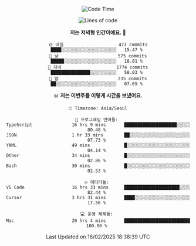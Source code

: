 <div align='center'>
 
<!--START_SECTION:waka-->
![Code Time](http://img.shields.io/badge/Code%20Time-4%2C147%20hrs%2049%20mins-blue)

![Lines of code](https://img.shields.io/badge/%EC%A0%80%EB%8A%94%20%EC%97%AC%ED%83%9C%EA%B9%8C%EC%A7%80%20-1.6%20million%20%EC%A4%84%EC%9D%98%20%EC%BD%94%EB%93%9C%EB%A5%BC%20%EC%9E%91%EC%84%B1%ED%96%88%EC%96%B4%EC%9A%94.-blue)

**저는 저녁형 인간이에요. 🦉** 

```text
🌞 아침                     473 commits         ████░░░░░░░░░░░░░░░░░░░░░   15.47 % 
🌆 낮　                     575 commits         █████░░░░░░░░░░░░░░░░░░░░   18.81 % 
🌃 저녁                     1774 commits        ███████████████░░░░░░░░░░   58.03 % 
🌙 밤　                     235 commits         ██░░░░░░░░░░░░░░░░░░░░░░░   07.69 % 
```


📊 **저는 이번주를 이렇게 시간을 보냈어요.** 

```text
🕑︎ Timezone: Asia/Seoul

💬 프로그래밍 언어들: 
TypeScript               16 hrs 9 mins       ████████████████████░░░░░   80.48 % 
JSON                     1 hr 33 mins        ██░░░░░░░░░░░░░░░░░░░░░░░   07.73 % 
YAML                     49 mins             █░░░░░░░░░░░░░░░░░░░░░░░░   04.14 % 
Other                    34 mins             █░░░░░░░░░░░░░░░░░░░░░░░░   02.86 % 
Bash                     30 mins             █░░░░░░░░░░░░░░░░░░░░░░░░   02.53 % 

🔥 에디터들: 
VS Code                  16 hrs 33 mins      █████████████████████░░░░   82.44 % 
Cursor                   3 hrs 31 mins       ████░░░░░░░░░░░░░░░░░░░░░   17.56 % 

💻 운영 체제들: 
Mac                      20 hrs 4 mins       █████████████████████████   100.00 % 
```


 Last Updated on 16/02/2025 18:38:39 UTC
<!--END_SECTION:waka-->
 </div>
<!---
Emewjin/Emewjin is a ✨ special ✨ repository because its `README.md` (this file) appears on your GitHub profile.
You can click the Preview link to take a look at your changes.
--->
